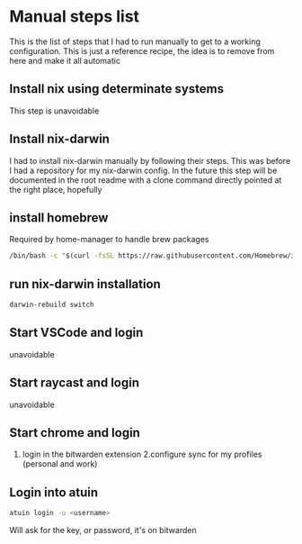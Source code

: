 # Manual steps list

This is the list of steps that I had to run manually to get to a working configuration.
This is just a reference recipe, the idea is to remove from here and make it all automatic

## Install nix using determinate systems

This step is unavoidable

## Install nix-darwin

I had to install nix-darwin manually by following their steps.
This was before I had a repository for my nix-darwin config.
In the future this step will be documented in the root readme with a clone
command directly pointed at the right place, hopefully

## install homebrew

Required by home-manager to handle brew packages

```sh
/bin/bash -c "$(curl -fsSL https://raw.githubusercontent.com/Homebrew/install/HEAD/install.sh)"
```

## run nix-darwin installation

```bash
darwin-rebuild switch
```

## Start VSCode and login

unavoidable

## Start raycast and login

unavoidable

## Start chrome and login

1. login in the bitwarden extension
2.configure sync for my profiles (personal and work)

## Login into atuin

```bash
atuin login -u <username>
```

Will ask for the key, or password, it's on bitwarden

